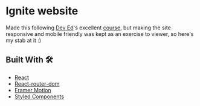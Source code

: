 # Ignite website
Made this following [Dev Ed](https://www.youtube.com/channel/UClb90NQQcskPUGDIXsQEz5Q)'s excellent [course](https://developedbyed.com/p/the-creative-react-and-redux-course), but making the site responsive and mobile friendly was kept as an exercise to viewer, so here's my stab at it :)

## Built With 🛠

- [React](https://reactjs.org/)
- [React-router-dom](https://www.npmjs.com/package/react-router-dom)
- [Framer Motion](https://www.framer.com/motion/)
- [Styled Components](https://styled-components.com/)

